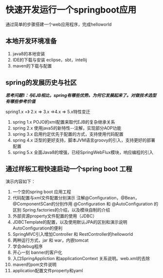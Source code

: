 # 快速开发运行一个springboot应用

通过简单的步骤搭建一个web应用程序，完成helloworld

## 本地开发环境准备

1. java8的本地安装
2. IDE的下载与安装 eclipse，sbt，intellij
3. maven的下载与配置
  
## spring的发展历史与社区

***思考问题1：与EJB相比，spring有哪些优势。为何它发展起来了。对做技术选型有哪些参考价值***

spring1.x =》 2.x => 3.x =>4.x => 5.x特性变迁

1. spring 1.x POJO的xml配置来取代EJB的复杂继承关系
2. spring 2.x 使用java5的新特性--注解，实现部分AOP功能
3. spring 3.x 启用约定优先于配置的方式，支持使用代码配置
4. spring 4.x 泛型的更好支持，脚本JVM语言groovy的引入，支持更好的部署配置
5. spring 5.x 全面Java8的增强，已经SpringWebFlux模块，响应编程的引入

## 通过样板工程快速启动一个spring boot 工程

演示内容如下：

1. 一个空的spring boot 应用工程
2. 代码配置与xml文件配置分别演示
   注解@Configuration，@Bean，@ComponentSCan的分别作用
   @Configuration 和 @AutoConfiguration 的区别
   Spring.factories的介绍，以及模块自制的介绍
3. 外部资源property文件配置的使用（JDBC）
4. JDBCTemplate的配置，以及使用默认JPA的区别和演示说明AutoConfiguration的便利
5. SpringMVC引入增加Controller 和 RestController的helloworld
6. 两种运行方式，jar 和 war，内嵌tomcat
7. 学会debug程序
8. 开心一刻 banner的客户化
9. 入口SpringAppliction 和applicationContext 关系说明。web.xml的去除
10. maven的pom文件说明
11. application配置文件property和yaml
